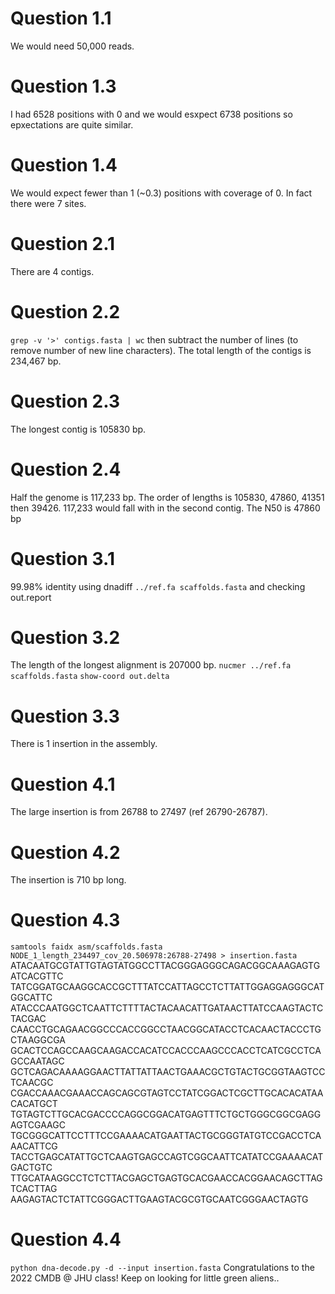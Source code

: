  # Question 1.1
 We would need 50,000 reads.
 
 # Question 1.3
 I had 6528 positions with 0 and we would esxpect 6738 positions so epxectations are quite similar. 
 
 # Question 1.4
 We would expect fewer than 1 (~0.3) positions with coverage of 0. In fact there were 7 sites.
 
 # Question 2.1
 There are 4 contigs.
 
 # Question 2.2
 `grep -v '>' contigs.fasta | wc` then subtract the number of lines (to remove number of new line characters).
 The total length of the contigs is 234,467 bp.
 
 # Question 2.3
 The longest contig is 105830 bp.
 
 # Question 2.4
 Half the genome is 117,233 bp. The order of lengths is 105830, 47860, 41351 then 39426. 117,233 would fall with in the second contig.
 The N50 is 47860 bp
 
 # Question 3.1
 99.98% identity using dnadiff `../ref.fa scaffolds.fasta` and checking out.report
 
 # Question 3.2
 The length of the longest alignment is 207000 bp. 
 `nucmer ../ref.fa scaffolds.fasta`
 `show-coord out.delta`
 
 # Question 3.3
 There is 1 insertion in the assembly.
 
 # Question 4.1
 The large insertion is from 26788 to 27497 (ref 26790-26787).
 
 # Question 4.2 
 The insertion is 710 bp long.
 
 # Question 4.3 
 `samtools faidx asm/scaffolds.fasta NODE_1_length_234497_cov_20.506978:26788-27498 > insertion.fasta`
  ATACAATGCGTATTGTAGTATGGCCTTACGGGAGGGCAGACGGCAAAGAGTGATCACGTTC
  TATCGGATGCAAGGCACCGCTTTATCCATTAGCCTCTTATTGGAGGAGGGCATGGCATTC
  ATACCCAATGGCTCAATTCTTTTACTACAACATTGATAACTTATCCAAGTACTCTACGAC
  CAACCTGCAGAACGGCCCACCGGCCTAACGGCATACCTCACAACTACCCTGCTAAGGCGA
  GCACTCCAGCCAAGCAAGACCACATCCACCCAAGCCCACCTCATCGCCTCAGCCAATAGC
  GCTCAGACAAAAGGAACTTATTATTAACTGAAACGCTGTACTGCGGTAAGTCCTCAACGC
  CGACCAAACGAAACCAGCAGCGTAGTCCTATCGGACTCGCTTGCACACATAACACATGCT
  TGTAGTCTTGCACGACCCCAGGCGGACATGAGTTTCTGCTGGGCGGCGAGGAGTCGAAGC
  TGCGGGCATTCCTTTCCGAAAACATGAATTACTGCGGGTATGTCCGACCTCAAACATTCG
  TACCTGAGCATATTGCTCAAGTGAGCCAGTCGGCAATTCATATCCGAAAACATGACTGTC
  TTGCATAAGGCCTCTCTTACGAGCTGAGTGCACGAACCACGGAACAGCTTAGTCACTTAG
  AAGAGTACTCTATTCGGGACTTGAAGTACGCGTGCAATCGGGAACTAGTG
  
  # Question 4.4
  `python dna-decode.py -d --input insertion.fasta`
  Congratulations to the 2022 CMDB @ JHU class!  Keep on looking for little green aliens..